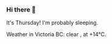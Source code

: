 ### Hi there :wave:

It's Thursday! I'm probably sleeping.

Weather in Victoria BC: clear , at +14°C.
